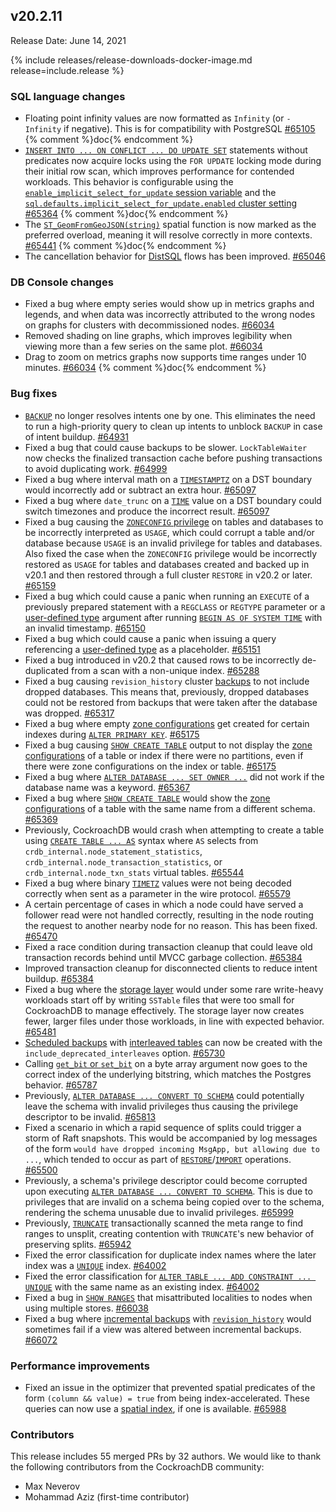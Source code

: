 ## v20.2.11

Release Date: June 14, 2021

{% include releases/release-downloads-docker-image.md release=include.release %}

<h3 id="v20-2-11-sql-language-changes">SQL language changes</h3>

- Floating point infinity values are now formatted as `Infinity` (or `-Infinity` if negative). This is for compatibility with PostgreSQL [#65105][#65105] {% comment %}doc{% endcomment %}
- [`INSERT INTO ... ON CONFLICT ... DO UPDATE SET`](../v20.2/insert.html#on-conflict-clause) statements without predicates now acquire locks using the `FOR UPDATE` locking mode during their initial row scan, which improves performance for contended workloads. This behavior is configurable using the [`enable_implicit_select_for_update` session variable](../v20.2/set-vars.html) and the [`sql.defaults.implicit_select_for_update.enabled` cluster setting](../v20.2/cluster-settings.html) [#65364][#65364] {% comment %}doc{% endcomment %}
- The [`ST_GeomFromGeoJSON(string)`](../v20.2/functions-and-operators.html#spatial-functions) spatial function is now marked as the preferred overload, meaning it will resolve correctly in more contexts. [#65441][#65441] {% comment %}doc{% endcomment %}
- The cancellation behavior for [DistSQL](../v20.2/architecture/sql-layer.html) flows has been improved. [#65046][#65046]

<h3 id="v20-2-11-db-console-changes">DB Console changes</h3>

- Fixed a bug where empty series would show up in metrics graphs and legends, and when data was incorrectly attributed to the wrong nodes on graphs for clusters with decommissioned nodes. [#66034][#66034]
- Removed shading on line graphs, which improves legibility when viewing more than a few series on the same plot. [#66034][#66034]
- Drag to zoom on metrics graphs now supports time ranges under 10 minutes. [#66034][#66034] {% comment %}doc{% endcomment %}

<h3 id="v20-2-11-bug-fixes">Bug fixes</h3>

- [`BACKUP`](../v20.2/backup.html) no longer resolves intents one by one. This eliminates the need to run a high-priority query to clean up intents to unblock `BACKUP` in case of intent buildup. [#64931][#64931]
- Fixed a bug that could cause backups to be slower. `LockTableWaiter` now checks the finalized transaction cache before pushing transactions to avoid duplicating work. [#64999][#64999]
- Fixed a bug where interval math on a [`TIMESTAMPTZ`](../v20.2/timestamp.html) on a DST boundary would incorrectly add or subtract an extra hour. [#65097][#65097]
- Fixed a bug where `date_trunc` on a [`TIME`](../v20.2/time.html) value on a DST boundary could switch timezones and produce the incorrect result. [#65097][#65097]
- Fixed a bug causing the [`ZONECONFIG` privilege](../v20.2/authorization.html#privileges) on tables and databases to be incorrectly interpreted as `USAGE`, which could corrupt a table and/or database because `USAGE` is an invalid privilege for tables and databases. Also fixed the case when the `ZONECONFIG` privilege would be incorrectly restored as `USAGE` for tables and databases created and backed up in v20.1 and then restored through a full cluster `RESTORE` in v20.2 or later. [#65159][#65159]
- Fixed a bug which could cause a panic when running an `EXECUTE` of a previously prepared statement with a `REGCLASS` or `REGTYPE` parameter or a [user-defined type](../v20.2/enum.html) argument after running [`BEGIN AS OF SYSTEM TIME`](../v20.2/as-of-system-time.html) with an invalid timestamp. [#65150][#65151]
- Fixed a bug which could cause a panic when issuing a query referencing a [user-defined type](../v20.2/enum.html) as a placeholder. [#65151][#65151]
- Fixed a bug introduced in v20.2 that caused rows to be incorrectly de-duplicated from a scan with a non-unique index. [#65288][#65288]
- Fixed a bug causing `revision_history` cluster [backups](../v20.2/backup.html) to not include dropped databases. This means that, previously, dropped databases could not be restored from backups that were taken after the database was dropped. [#65317][#65317]
- Fixed a bug where empty [zone configurations](../v20.2/configure-zone.html) get created for certain indexes during [`ALTER PRIMARY KEY`](../v20.2/alter-primary-key.html). [#65175][#65175]
- Fixed a bug causing [`SHOW CREATE TABLE`](../v20.2/show-create.html) output to not display the [zone configurations](../v20.2/configure-zone.html) of a table or index if there were no partitions, even if there were zone configurations on the index or table. [#65175][#65175]
- Fixed a bug where [`ALTER DATABASE ... SET OWNER ...`](../v20.2/alter-database.html) did not work if the database name was a keyword. [#65367][#65367]
- Fixed a bug where [`SHOW CREATE TABLE`](../v20.2/show-create.html) would show the [zone configurations](../v20.2/configure-zone.html) of a table with the same name from a different schema. [#65369][#65369]
- Previously, CockroachDB would crash when attempting to create a table using [`CREATE TABLE ... AS`](../v20.2/create-table-as.html) syntax where `AS` selects from `crdb_internal.node_statement_statistics`, `crdb_internal.node_transaction_statistics`, or `crdb_internal.node_txn_stats` virtual tables. [#65544][#65544]
- Fixed a bug where binary [`TIMETZ`](../v20.2/time.html) values were not being decoded correctly when sent as a parameter in the wire protocol. [#65579][#65579]
- A certain percentage of cases in which a node could have served a follower read were not handled correctly, resulting in the node routing the request to another nearby node for no reason. This has been fixed. [#65470][#65470]
- Fixed a race condition during transaction cleanup that could leave old transaction records behind until MVCC garbage collection. [#65384][#65384]
- Improved transaction cleanup for disconnected clients to reduce intent buildup. [#65384][#65384]
- Fixed a bug where the [storage layer](../v20.2/architecture/storage-layer.html) would under some rare write-heavy workloads start off by writing `SSTable` files that were too small for CockroachDB to manage effectively. The storage layer now creates fewer, larger files under those workloads, in line with expected behavior. [#65481][#65481]
- [Scheduled backups](../v20.2/manage-a-backup-schedule.html) with [interleaved tables](../v20.2/interleave-in-parent.html) can now be created with the `include_deprecated_interleaves` option. [#65730][#65730]
- Calling [`get_bit` or `set_bit`](../v20.2/functions-and-operators.html#string-and-byte-functions) on a byte array argument now goes to the correct index of the underlying bitstring, which matches the Postgres behavior. [#65787][#65787]
- Previously, [`ALTER DATABASE ... CONVERT TO SCHEMA`](../v20.2/alter-database.html) could potentially leave the schema with invalid privileges thus causing the privilege descriptor to be invalid. [#65813][#65813]
- Fixed a scenario in which a rapid sequence of splits could trigger a storm of Raft snapshots. This would be accompanied by log messages of the form `would have dropped incoming MsgApp, but allowing due to ...`, which tended to occur as part of [`RESTORE`](../v20.2/restore.html)/[`IMPORT`](../v20.2/import.html) operations. [#65500][#65500]
- Previously, a schema's privilege descriptor could become corrupted upon executing [`ALTER DATABASE ... CONVERT TO SCHEMA`](../v20.2/alter-database.html). This is due to privileges that are invalid on a schema being copied over to the schema, rendering the schema unusable due to invalid privileges. [#65999][#65999]
- Previously, [`TRUNCATE`](../v20.2/truncate.html) transactionally scanned the meta range to find ranges to unsplit, creating contention with `TRUNCATE`'s new behavior of preserving splits. [#65942][#65942]
- Fixed the error classification for duplicate index names where the later index was a [`UNIQUE`](../v20.2/unique.html) index. [#64002][#64002]
- Fixed the error classification for [`ALTER TABLE ... ADD CONSTRAINT ... UNIQUE`](../v20.2/alter-table.html) with the same name as an existing index. [#64002][#64002]
- Fixed a bug in [`SHOW RANGES`](../v20.2/show-ranges.html) that misattributed localities to nodes when using multiple stores. [#66038][#66038]
- Fixed a bug where [incremental backups](../v20.2/take-full-and-incremental-backups.html) with [`revision_history`](../v20.2/backup.html#options) would sometimes fail if a view was altered between incremental backups. [#66072][#66072]

<h3 id="v20-2-11-performance-improvements">Performance improvements</h3>

- Fixed an issue in the optimizer that prevented spatial predicates of the form `(column && value) = true` from being index-accelerated. These queries can now use a [spatial index](../v20.2/spatial-indexes.html), if one is available. [#65988][#65988]

<h3 id="v20-2-11-contributors">Contributors</h3>

This release includes 55 merged PRs by 32 authors.
We would like to thank the following contributors from the CockroachDB community:

- Max Neverov
- Mohammad Aziz (first-time contributor)

[#64002]: https://github.com/cockroachdb/cockroach/pull/64002
[#64931]: https://github.com/cockroachdb/cockroach/pull/64931
[#64999]: https://github.com/cockroachdb/cockroach/pull/64999
[#65046]: https://github.com/cockroachdb/cockroach/pull/65046
[#65097]: https://github.com/cockroachdb/cockroach/pull/65097
[#65105]: https://github.com/cockroachdb/cockroach/pull/65105
[#65151]: https://github.com/cockroachdb/cockroach/pull/65151
[#65159]: https://github.com/cockroachdb/cockroach/pull/65159
[#65175]: https://github.com/cockroachdb/cockroach/pull/65175
[#65288]: https://github.com/cockroachdb/cockroach/pull/65288
[#65317]: https://github.com/cockroachdb/cockroach/pull/65317
[#65364]: https://github.com/cockroachdb/cockroach/pull/65364
[#65367]: https://github.com/cockroachdb/cockroach/pull/65367
[#65369]: https://github.com/cockroachdb/cockroach/pull/65369
[#65384]: https://github.com/cockroachdb/cockroach/pull/65384
[#65441]: https://github.com/cockroachdb/cockroach/pull/65441
[#65470]: https://github.com/cockroachdb/cockroach/pull/65470
[#65481]: https://github.com/cockroachdb/cockroach/pull/65481
[#65500]: https://github.com/cockroachdb/cockroach/pull/65500
[#65544]: https://github.com/cockroachdb/cockroach/pull/65544
[#65579]: https://github.com/cockroachdb/cockroach/pull/65579
[#65730]: https://github.com/cockroachdb/cockroach/pull/65730
[#65787]: https://github.com/cockroachdb/cockroach/pull/65787
[#65813]: https://github.com/cockroachdb/cockroach/pull/65813
[#65942]: https://github.com/cockroachdb/cockroach/pull/65942
[#65988]: https://github.com/cockroachdb/cockroach/pull/65988
[#65999]: https://github.com/cockroachdb/cockroach/pull/65999
[#66021]: https://github.com/cockroachdb/cockroach/pull/66021
[#66034]: https://github.com/cockroachdb/cockroach/pull/66034
[#66038]: https://github.com/cockroachdb/cockroach/pull/66038
[#66072]: https://github.com/cockroachdb/cockroach/pull/66072
